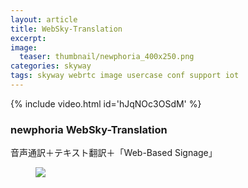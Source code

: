 ```yaml
---
layout: article
title: WebSky-Translation
excerpt: 
image:
  teaser: thumbnail/newphoria_400x250.png
categories: skyway
tags: skyway webrtc image usercase conf support iot
---
```



{% include video.html id='hJqNOc3OSdM' %}

### newphoria WebSky-Translation

音声通訳＋テキスト翻訳＋「Web-Based Signage」

<figure>
	<img src="{{ site.url }}/images/pages/newphoriaWebSky-Translation.png">
</figure>
